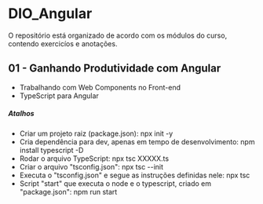 # DIO_Angular

<p>O repositório está organizado de acordo com os módulos do curso, contendo exercicíos e anotações.</p>

<h2>01 - Ganhando Produtividade com Angular</h2>

<ul>
    <li>Trabalhando com Web Components no Front-end</li>  
    <li>TypeScript para Angular</li>  
</ul>

<h5>Atalhos</h5>
<ul>
    <li>Criar um projeto raiz (package.json): npx init -y</li>  
    <li>Cria dependência para dev, apenas em tempo de desenvolvimento: npm install typescript -D</li>
    <li>Rodar o arquivo TypeScript: npx tsc XXXXX.ts</li>  
    <li>Criar o arquivo "tsconfig.json": npx tsc --init</li>  
    <li>Executa o "tsconfig.json" e segue as instruções definidas nele: npx tsc</li>
    <li>Script "start" que executa o node e o typescript, criado em "package.json": npm run start</li>
    
</ul>

